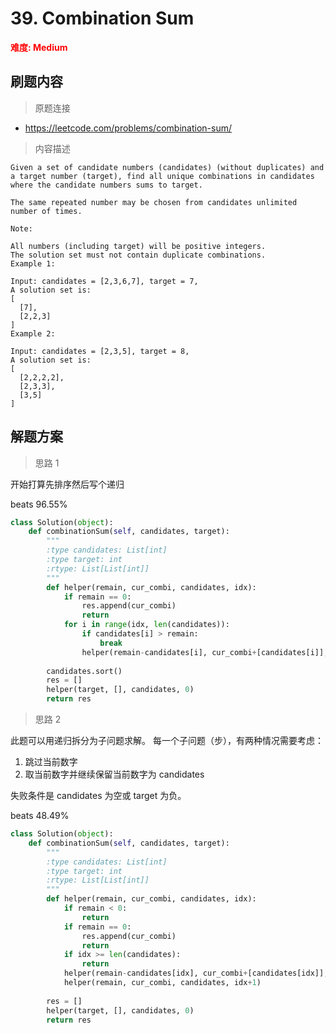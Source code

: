 # 39. Combination Sum

**<font color=red>难度: Medium</font>**

## 刷题内容

> 原题连接

* https://leetcode.com/problems/combination-sum/

> 内容描述

```
Given a set of candidate numbers (candidates) (without duplicates) and a target number (target), find all unique combinations in candidates where the candidate numbers sums to target.

The same repeated number may be chosen from candidates unlimited number of times.

Note:

All numbers (including target) will be positive integers.
The solution set must not contain duplicate combinations.
Example 1:

Input: candidates = [2,3,6,7], target = 7,
A solution set is:
[
  [7],
  [2,2,3]
]
Example 2:

Input: candidates = [2,3,5], target = 8,
A solution set is:
[
  [2,2,2,2],
  [2,3,3],
  [3,5]
]

```

## 解题方案

> 思路 1


开始打算先排序然后写个递归

beats 96.55%

```python
class Solution(object):
    def combinationSum(self, candidates, target):
        """
        :type candidates: List[int]
        :type target: int
        :rtype: List[List[int]]
        """
        def helper(remain, cur_combi, candidates, idx):
            if remain == 0:
                res.append(cur_combi)
                return
            for i in range(idx, len(candidates)):
                if candidates[i] > remain:
                    break
                helper(remain-candidates[i], cur_combi+[candidates[i]], candidates, i)
                
        candidates.sort()
        res = []
        helper(target, [], candidates, 0)
        return res
```

> 思路 2

此题可以用递归拆分为子问题求解。
每一个子问题（步），有两种情况需要考虑：
1. 跳过当前数字
2. 取当前数字并继续保留当前数字为 candidates


失败条件是 candidates 为空或 target 为负。

beats 48.49%

```python
class Solution(object):
    def combinationSum(self, candidates, target):
        """
        :type candidates: List[int]
        :type target: int
        :rtype: List[List[int]]
        """
        def helper(remain, cur_combi, candidates, idx):
            if remain < 0:
                return
            if remain == 0:
                res.append(cur_combi)
                return
            if idx >= len(candidates):
                return 
            helper(remain-candidates[idx], cur_combi+[candidates[idx]], candidates, idx)
            helper(remain, cur_combi, candidates, idx+1)
                
        res = []
        helper(target, [], candidates, 0)
        return res
```
